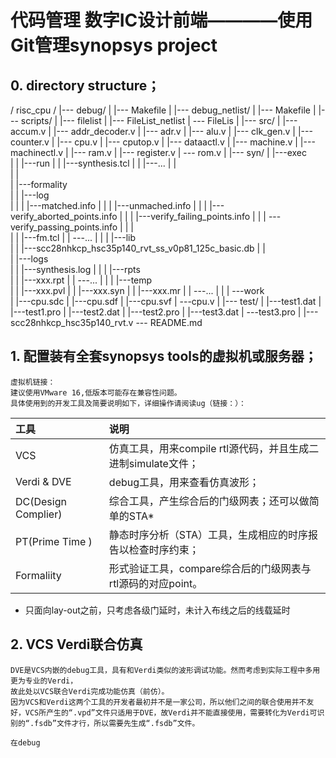 # 代码管理 数字IC设计前端————使用Git管理synopsys project
## 0. directory structure；
  / risc_cpu /
             |--- debug/
             |         |--- Makefile
             |
             |--- debug_netlist/
             |                 |--- Makefile
             |
             |--- scripts/
             |           |--- filelist
             |           |--- FileList_netlist
             |           \--- FileLis
             |
             |--- src/
             |       |--- accum.v
             |       |--- addr_decoder.v
             |       |--- adr.v
             |       |--- alu.v
             |       |--- clk_gen.v
             |       |--- counter.v
             |       |--- cpu.v
             |       |--- cputop.v
             |       |--- dataactl.v
             |       |--- machine.v
             |       |--- machinectl.v
             |       |--- ram.v
             |       |--- register.v
             |       \--- rom.v
             |
             |--- syn/
             |       |---exec\
             |       |       |---run
             |       |       |---synthesis.tcl
             |       |       |---...
             |       |       \
             |       |       
             |       |---formality\
             |       |            |---log\
             |       |            |      |---matched.info
             |       |            |      |---unmached.info
             |       |            |      |---verify_aborted_points.info
             |       |            |      |---verify_failing_points.info
             |       |            |      \---verify_passing_points.info
             |       |            |      
             |       |            |---fm.tcl
             |       |            \---...
             |       |
             |       |---lib\
             |       |       |---scc28nhkcp_hsc35p140_rvt_ss_v0p81_125c_basic.db
             |       |       
             |       |---logs\
             |       |       |---synthesis.log
             |       |
             |       |---rpts\
             |       |       |---xxx.rpt
             |       |       \---...
             |       |
             |       |---temp\
             |       |       |---xxx.pvl
             |       |       |---xxx.syn
             |       |       |---xxx.mr
             |       |       \---...
             |       |
             |       \---work\
             |               |---cpu.sdc
             |               |---cpu.sdf
             |               |---cpu.svf
             |               \---cpu.v
             |
             |--- test/
             |       |---test1.dat
             |       |---test1.pro
             |       |---test2.dat
             |       |---test2.pro
             |       |---test3.dat
             |       \---test3.pro
             |
             |--- scc28nhkcp_hsc35p140_rvt.v
             \--- README.md


## 1. 配置装有全套synopsys tools的虚拟机或服务器；
    虚拟机链接：
    建议使用VMware 16,低版本可能存在兼容性问题。
    具体使用到的开发工具及简要说明如下，详细操作请阅读ug（链接：）：
  
  |  工具 | 说明   |
  |:-|:-|
  | VCS                | 仿真工具，用来compile rtl源代码，并且生成二进制simulate文件；|
  | Verdi & DVE        | debug工具，用来查看仿真波形；                               |
  | DC(Design Complier)| 综合工具，产生综合后的门级网表；还可以做简单的STA*           |
  | PT(Prime Time )    | 静态时序分析（STA）工具，生成相应的时序报告以检查时序约束；   |
  | Formaliity         | 形式验证工具，compare综合后的门级网表与rtl源码的对应point。  |
* 只面向lay-out之前，只考虑各级门延时，未计入布线之后的线载延时

## 2. VCS Verdi联合仿真
    DVE是VCS内嵌的debug工具，具有和Verdi类似的波形调试功能。然而考虑到实际工程中多用更为专业的Verdi，
    故此处以VCS联合Verdi完成功能仿真（前仿）。
    因为VCS和Verdi这两个工具的开发者最初并不是一家公司，所以他们之间的联合使用并不友好，VCS所产生的“.vpd”文件只适用于DVE，故Verdi并不能直接使用，需要转化为Verdi可识别的“.fsdb”文件才行，所以需要先生成“.fsdb”文件。

    在debug
